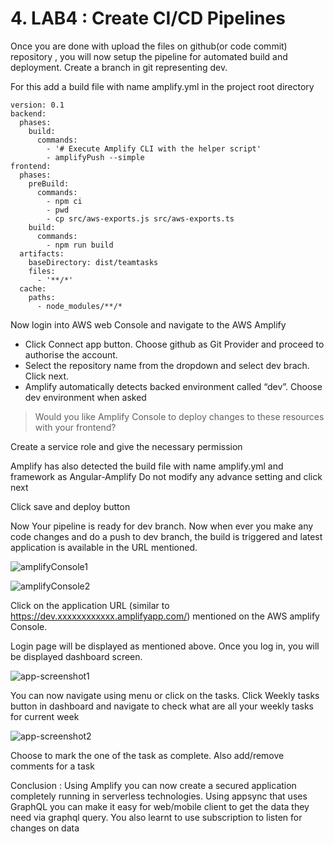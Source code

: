 # 4. LAB4 : Create CI/CD Pipelines

Once you are done with upload the files on github(or code commit) repository , you will now setup the pipeline for automated build and deployment.
Create a branch in git representing dev. 

For this  add a build file with name amplify.yml in the project root directory

```
version: 0.1
backend:
  phases:
    build:
      commands:
        - '# Execute Amplify CLI with the helper script'
        - amplifyPush --simple
frontend:
  phases:
    preBuild:
      commands:
        - npm ci
        - pwd
        - cp src/aws-exports.js src/aws-exports.ts
    build:
      commands:
        - npm run build
  artifacts:
    baseDirectory: dist/teamtasks
    files:
      - '**/*'
  cache:
    paths:
      - node_modules/**/*
```

Now login into  AWS web Console and navigate to the AWS Amplify 

* Click Connect app button. Choose github as Git Provider and proceed to authorise the account. 
* Select the repository name from the dropdown and select dev brach.  Click next.
* Amplify automatically detects backed environment called “dev”. Choose dev environment when asked 


> Would you like Amplify Console to deploy changes to these resources with your frontend? 


Create a service role and give the necessary permission

Amplify has also detected the build file with name amplify.yml and framework as Angular-Amplify
Do not modify any advance setting and click next

Click save and deploy button


Now Your pipeline is ready for dev branch. Now when ever you make any code changes and do a push to dev branch, the build is triggered and latest application is available in the URL mentioned.

![amplifyConsole1](https://user-images.githubusercontent.com/5582133/67894812-595a0180-fb7f-11e9-98bb-b9ccfbb80113.png)

![amplifyConsole2](https://user-images.githubusercontent.com/5582133/67894813-595a0180-fb7f-11e9-958d-aa705e4d81dc.png)


Click on the application URL (similar to https://dev.xxxxxxxxxxxx.amplifyapp.com/) mentioned on the AWS amplify Console. 

Login page will be displayed as mentioned above. Once you log in, you will be displayed dashboard screen.

![app-screenshot1](https://user-images.githubusercontent.com/5582133/67894814-59f29800-fb7f-11e9-8a0e-40b64031d8ab.png)

You can now navigate using menu or click on the tasks. Click Weekly tasks button in dashboard and navigate to check what are all your weekly tasks for current week

![app-screenshot2](https://user-images.githubusercontent.com/5582133/67894815-59f29800-fb7f-11e9-87e0-ade821dc4e02.png)


Choose to mark the one of the task as complete. Also add/remove comments for a task




Conclusion : 
Using Amplify you can now create a secured application completely running in serverless technologies. Using appsync that uses  GraphQL you can  make it easy for web/mobile client to get the data they need via graphql query.  You also learnt to use  subscription to listen for changes on data
